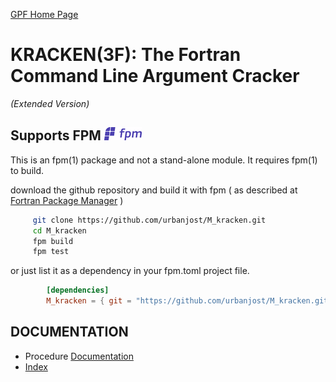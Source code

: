 [GPF Home Page](http://www.urbanjost.altervista.org/LIBRARY/libGPF/GPF.html)

# KRACKEN(3F): The Fortran Command Line Argument Cracker  
*(Extended Version)*

## Supports FPM ![fpm](docs/images/fpm_logo.gif)
This is an fpm(1) package and not a stand-alone module. It requires fpm(1)
to build.

   download the github repository and build it with 
   fpm ( as described at [Fortran Package Manager](https://github.com/fortran-lang/fpm) )
   
   ```bash
        git clone https://github.com/urbanjost/M_kracken.git
        cd M_kracken
        fpm build
        fpm test
   ```
   
   or just list it as a dependency in your fpm.toml project file.
   
```toml
        [dependencies]
        M_kracken = { git = "https://github.com/urbanjost/M_kracken.git" }
```
## DOCUMENTATION
  - Procedure [Documentation](https://urbanjost.github.io/M_kracken)
  - [Index](https://urbanjost.github.io/M_kracken/man3.html)

